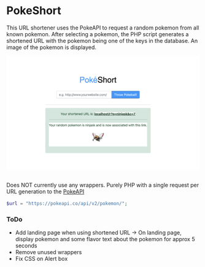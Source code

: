 # PokeShort
This URL shortener uses the PokeAPI to request a random pokemon from all known pokemon.  After selecting a pokemon, the PHP script generates a shortened URL with the pokemon being one of the keys in the database.  An image of the pokemon is displayed.  

![Pokeshort screenshot!](img/PokeShortSS.png "PokeShort Screenshot")

##
Does NOT currently use any wrappers. Purely PHP with a single request per URL generation to the [PokeAPI](https://pokeapi.co/)

```php
$url = "https://pokeapi.co/api/v2/pokemon/";
```

### ToDo
* Add landing page when using shortened URL -> On landing page, display pokemon and some flavor text about the pokemon for approx 5 seconds
* Remove unused wrappers
* Fix CSS on Alert box
